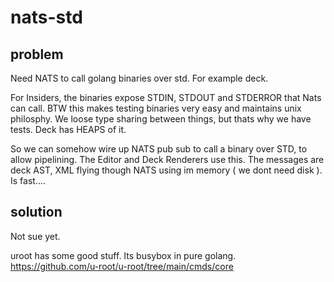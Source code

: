 # nats-std

## problem

Need NATS to call golang binaries over std. For example deck.

For Insiders, the binaries expose STDIN, STDOUT and STDERROR that Nats can call.
BTW this makes testing binaries very easy and maintains unix philosphy. 
We loose type sharing between things, but thats why we have tests. Deck has HEAPS of it.

So we can somehow wire up NATS pub sub to call a binary over STD, to allow pipelining.
The Editor and Deck Renderers use this. The messages are deck AST, XML flying though NATS using im memory ( we dont need disk ). Is fast....

## solution

Not sue yet.

uroot has some good stuff. Its busybox in pure golang.
https://github.com/u-root/u-root/tree/main/cmds/core



